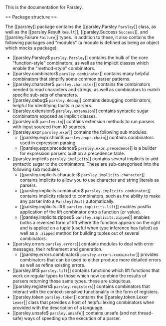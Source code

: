 This is the documentation for Parsley.

== Package structure ==

The [[parsley]] package contains the [[parsley.Parsley `Parsley`]] class, as well as
the [[parsley.Result `Result`]], [[parsley.Success `Success`]], and [[parsley.Failure `Failure`]]
types. In addition to these, it also contains the following packages and "modules" (a module
is defined as being an object which mocks a package):

  - [[parsley.Parsley$ `parsley.Parsley`]] contains the bulk of the core "function-style" combinators,
    as well as the implicit classes which enable the "method-style" combinators.
  - [[parsley.combinator$ `parsley.combinator`]] contains many helpful combinators that simplify some
    common parser patterns.
  - [[parsley.character$ `parsley.character`]] contains the combinators needed to read characters and
    strings, as well as combinators to match specific sub-sets of characters.
  - [[parsley.debug$ `parsley.debug`]] contains debugging combinators, helpful for identifying faults
    in parsers.
  - [[parsley.extension$ `parsley.extension`]] contains syntactic sugar combinators exposed as
    implicit classes.
  - [[parsley.io$ `parsley.io`]] contains extension methods to run parsers with input sourced from
    IO sources.
  - [[parsley.expr `parsley.expr`]] contains the following sub modules:
    - [[parsley.expr.chain$ `parsley.expr.chain`]] contains combinators used in expression parsing
    - [[parsley.expr.precedence$ `parsley.expr.precedence`]] is a builder for expression parsers built
      on a precedence table.
  - [[parsley.implicits `parsley.implicits`]] contains several implicits to add syntactic sugar
    to the combinators. These are sub-categorised into the following sub modules:
     - [[parsley.implicits.character$ `parsley.implicits.character`]] contains implicits to allow you
       to use character and string literals as parsers.
     - [[parsley.implicits.combinator$ `parsley.implicits.combinator`]] contains implicits related to
       combinators, such as the ability to make any parser into a `Parsley[Unit]` automatically.
     - [[parsley.implicits.lift$ `parsley.implicits.lift`]] enables postfix application of the lift
       combinator onto a function (or value).
     - [[parsley.implicits.zipped$ `parsley.implicits.zipped`]] enables boths a reversed form of
       lift where the function appears on the right and is applied on a tuple (useful when type
       inference has failed) as well as a `.zipped` method for building tuples out of several
       combinators.
  - [[parsley.errors `parsley.errors`]] contains modules to deal with error messages, their refinement
    and generation.
     - [[parsley.errors.combinator$ `parsley.errors.combinator`]] provides combinators that can be
       used to either produce more detailed errors as well as refine existing errors.
  - [[parsley.lift$ `parsley.lift`]] contains functions which lift functions that work on regular
    types to those which now combine the results of parsers returning those same types. these are
    ubiquitous.
  - [[parsley.registers$ `parsley.registers`]] contains combinators that interact with the
    context-sensitive functionality in the form of registers.
  - [[parsley.token `parsley.token`]] contains the [[parsley.token.Lexer `Lexer`]] class that provides
    a host of helpful lexing combinators when provided with the description of a language.
  - [[parsley.unsafe$ `parsley.unsafe`]] contains unsafe (and not thread-safe) ways of speeding up
    the execution of a parser.
